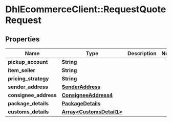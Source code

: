 # DhlEcommerceClient::RequestQuoteRequest

## Properties
Name | Type | Description | Notes
------------ | ------------- | ------------- | -------------
**pickup_account** | **String** |  |
**item_seller** | **String** |  |
**pricing_strategy** | **String** |  |
**sender_address** | [**SenderAddress**](SenderAddress.md) |  |
**consignee_address** | [**ConsigneeAddress4**](ConsigneeAddress4.md) |  |
**package_details** | [**PackageDetails**](PackageDetails.md) |  |
**customs_details** | [**Array&lt;CustomsDetail1&gt;**](CustomsDetail1.md) |  |


